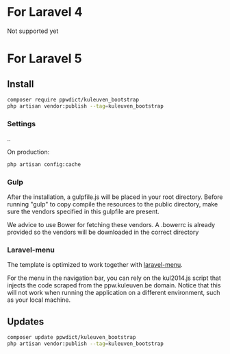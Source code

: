 # For Laravel 4

Not supported yet


# For Laravel 5

## Install

``` bash
composer require ppwdict/kuleuven_bootstrap
php artisan vendor:publish --tag=kuleuven_bootstrap
```

### Settings
..

On production:
``` bash
php artisan config:cache
```

### Gulp
After the installation, a gulpfile.js will be placed in your root directory.
Before running "gulp" to copy compile the resources to the public directory, 
make sure the vendors specified in this gulpfile are present. 

We advice to use Bower for fetching these vendors. 
A .bowerrc is already provided so the vendors will be downloaded in the correct directory

### Laravel-menu
The template is optimized to work together with [laravel-menu](https://github.com/lavary/laravel-menu).

For the menu in the navigation bar, you can rely on the kul2014.js script that injects the code scraped from the ppw.kuleuven.be domain.
Notice that this will not work when running the application on a different environment, such as your local machine.

## Updates 

``` bash
composer update ppwdict/kuleuven_bootstrap
php artisan vendor:publish --tag=kuleuven_bootstrap
```

